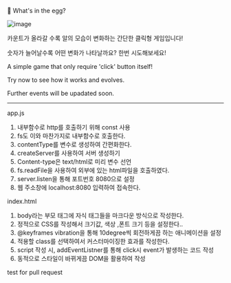 🥚 What's in the egg?

![image](https://github.com/samuel21695/subject4-backend-programming-basic/assets/141696122/db2ae92a-7e29-4ab5-8a19-2573ead2e959)

카운트가 올라갈 수록 알의 모습이 변화하는 간단한 클릭형 게임입니다!

숫자가 늘어날수록 어떤 변화가 나타날까요? 한번 시도해보세요!

A simple game that only require 'click' button itself!

Try now to see how it works and evolves.

Further events will be upadated soon.

--------------------------------------------------------------

app.js
  1. 내부함수로 http를 호출하기 위해 const 사용
  2. fs도 이와 마찬가지로 내부함수로 호출한다.
  3. contentType를 변수로 생성하여 간편화한다.
  4. createServer를 사용하여 서버 생성하기
  5. Content-type은 text/html로 미리 변수 선언
  6. fs.readFile을 사용하여 외부에 있는 html파일을 호출하였다.
  7. server.listen을 통해 포트번호 8080으로 설정
  8. 웹 주소창에 localhost:8080 입력하여 접속한다.

index.html
  1. body라는 부모 태그에 자식 태그들을 마크다운 방식으로 작성한다.
  2. 정적으로 CSS를 작성해서 크기값, 색상 ,폰트 크기 등을 설정한다..
  3. @keyframes vibration을 통해 10degree씩 회전하게끔 하는 애니메이션을 설정 
  4. 적용할 class를 선택하여서 커스터마이징한 효과를 작성한다.
  5. script 작성 시, addEventListner를 통해 click시 event가 발생하는 코드 작성
  6. 동적으로 스타일이 바뀌게끔 DOM을 활용하여 작성

test for pull request
